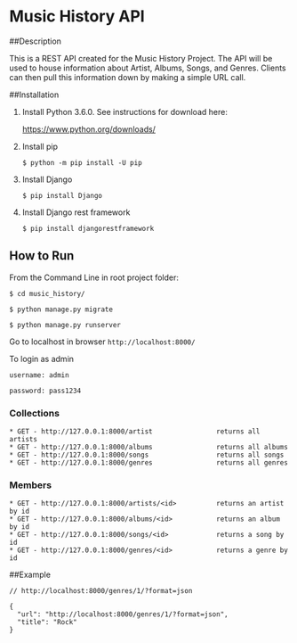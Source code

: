 # Music History API

##Description

This is a REST API created for the Music History Project. The API will be used to house information about Artist, Albums, Songs, and Genres. Clients can then pull this information down by making a simple URL call.

##Installation

1. Install Python 3.6.0. See instructions for download here:

    https://www.python.org/downloads/

3. Install pip

    `$ python -m pip install -U pip`

4. Install Django

    `$ pip install Django`
    
5. Install Django rest framework

    `$ pip install djangorestframework`

## How to Run

From the Command Line in root project folder:

`$ cd music_history/`

`$ python manage.py migrate`

`$ python manage.py runserver`

Go to localhost in browser `http://localhost:8000/`

To login as admin

`username: admin`

`password: pass1234`

### Collections

```
* GET - http://127.0.0.1:8000/artist                returns all artists
* GET - http://127.0.0.1:8000/albums                returns all albums
* GET - http://127.0.0.1:8000/songs                 returns all songs
* GET - http://127.0.0.1:8000/genres                returns all genres
```

### Members
```
* GET - http://127.0.0.1:8000/artists/<id>          returns an artist by id
* GET - http://127.0.0.1:8000/albums/<id>           returns an album by id
* GET - http://127.0.0.1:8000/songs/<id>            returns a song by id
* GET - http://127.0.0.1:8000/genres/<id>           returns a genre by id
```

##Example
```
// http://localhost:8000/genres/1/?format=json

{
  "url": "http://localhost:8000/genres/1/?format=json",
  "title": "Rock"
}
```